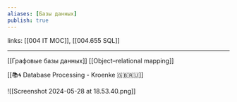 ```yaml
---
aliases: [Базы данных]
publish: true
---
```

links: [[004 IT MOC]], [[004.655 SQL]]

---

[[Графовые базы данных]]
[[Object–relational mapping]]

[[📚🌀 Database Processing - Kroenke 🇬🇧🇷🇺]]

![[Screenshot 2024-05-28 at 18.53.40.png]]